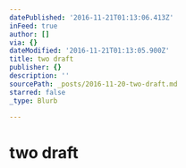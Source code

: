 ```yaml
---
datePublished: '2016-11-21T01:13:06.413Z'
inFeed: true
author: []
via: {}
dateModified: '2016-11-21T01:13:05.900Z'
title: two draft
publisher: {}
description: ''
sourcePath: _posts/2016-11-20-two-draft.md
starred: false
_type: Blurb

---
```

# two draft